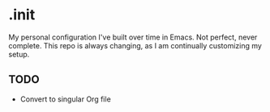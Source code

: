 # .init

My personal configuration I've built over time in Emacs. Not perfect, never complete. This repo is always changing, as I am continually customizing my setup.

## TODO

- Convert to singular Org file
